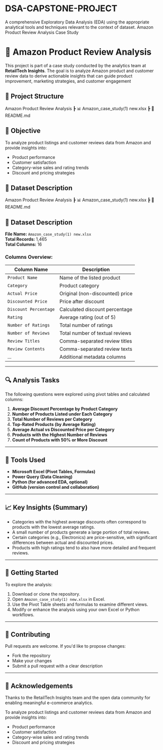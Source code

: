 # DSA-CAPSTONE-PROJECT
A comprehensive Exploratory Data Analysis (EDA) using the appropriate analytical tools and techniques relevant to the context of dataset.
 Amazon Product Review Analysis Case Study

# 🛒 Amazon Product Review Analysis
This project is part of a case study conducted by the analytics team at **RetailTech Insights**. The goal is to analyze Amazon product and customer review data to derive actionable insights that can guide product improvement, marketing strategies, and customer engagement
## 📁 Project Structure
Amazon Product Review Analysis
┣ 📊 Amazon_case_study(1) new.xlsx
┣ 📜 README.md

## 📌 Objective
To analyze product listings and customer reviews data from Amazon and provide insights into:
- Product performance
- Customer satisfaction
- Category-wise sales and rating trends
- Discount and pricing strategies

## 🧾 Dataset Description
Amazon Product Review Analysis
┣ 📊 Amazon_case_study(1) new.xlsx
┣ 📜 README.md

## 🧾 Dataset Description

**File Name:** `Amazon_case_study(1) new.xlsx`  
**Total Records:** 1,465  
**Total Columns:** 16  

### Columns Overview:
| Column Name             | Description                                                  |
|------------------------|--------------------------------------------------------------|
| `Product Name`         | Name of the listed product                                   |
| `Category`             | Product category                                              |
| `Actual Price`         | Original (non-discounted) price                              |
| `Discounted Price`     | Price after discount                                          |
| `Discount Percentage`  | Calculated discount percentage                               |
| `Rating`               | Average rating (out of 5)                                     |
| `Number of Ratings`    | Total number of ratings                                       |
| `Number of Reviews`    | Total number of textual reviews                               |
| `Review Titles`        | Comma-separated review titles                                 |
| `Review Contents`      | Comma-separated review texts                                  |
| ...                    | Additional metadata columns                                   |

---

## 🔍 Analysis Tasks

The following questions were explored using pivot tables and calculated columns:

1. **Average Discount Percentage by Product Category**
2. **Number of Products Listed under Each Category**
3. **Total Number of Reviews per Category**
4. **Top-Rated Products (by Average Rating)**
5. **Average Actual vs Discounted Price per Category**
6. **Products with the Highest Number of Reviews**
7. **Count of Products with 50% or More Discount**

---

## 🧮 Tools Used

- **Microsoft Excel (Pivot Tables, Formulas)**
- **Power Query (Data Cleaning)**
- **Python (for advanced EDA, optional)**
- **GitHub (version control and collaboration)**

---

## 📈 Key Insights (Summary)

- Categories with the highest average discounts often correspond to products with the lowest average ratings.
- A small number of products generate a large portion of total reviews.
- Certain categories (e.g., Electronics) are price-sensitive, with significant differences between actual and discounted prices.
- Products with high ratings tend to also have more detailed and frequent reviews.

---

## 🚀 Getting Started

To explore the analysis:
1. Download or clone the repository.
2. Open `Amazon_case_study(1) new.xlsx` in Excel.
3. Use the Pivot Table sheets and formulas to examine different views.
4. Modify or enhance the analysis using your own Excel or Python workflows.

---

## 🧠 Contributing

Pull requests are welcome. If you'd like to propose changes:
- Fork the repository
- Make your changes
- Submit a pull request with a clear description

---

## 🙌 Acknowledgements

Thanks to the RetailTech Insights team and the open data community for enabling meaningful e-commerce analytics.

To analyze product listings and customer reviews data from Amazon and provide insights into:
- Product performance
- Customer satisfaction
- Category-wise sales and rating trends
- Discount and pricing strategies 
